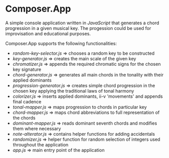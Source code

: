 # Composer.App

A simple console application written in *JavaScript* that generates a chord progression in a given musical key.
The progession could be used for improvisation and educational purposes.

Composer.App supports the following functionalities:
- *_random-key-selector.js_* => chooses a random key to be constructed
- *_key-generator.js_* => creates the main scale of the given key
- *_chromatizer.js_* => appends the required chromatic signs for the chosen key signature
- *_chord-generator.js_* => generates all main chords in the tonality with their applied dominants
- *_progression-generator.js_* => creates simple chord progression in the chosen key applying the traditional laws of tonal harmony
- *_colorizer.js_* => inserts applied dominants, ii-v 'movements' and appends final cadence
- *_tonal-mapper.js_* => maps progression to chords in particular key
- *_chord-mapper.js_* => maps chord abbreviations to full representation of the chords
- *_dominant-mapper.js_* => reads dominant seventh chords and modifies them where necessary
- *_note-alterator.js_* => contains helper functions for adding accidentals
- *_randomizer.js_* => helper function for random selection of integers used throughout the application
- *_app.js_* => main entry point of the application